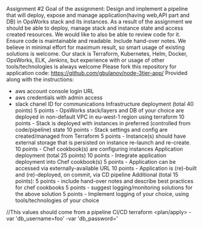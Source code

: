 Assignment #2
Goal of the assignment:
Design and implement a pipeline that will deploy, expose and manage application(having web,API part and DB) in OpsWorks stack and its instances.
As a result of the assignment we should be able to deploy, manage stack and instance state and access created resources. We would like to also be able to review code for it.
Ensure code is maintainable and readable. Include hand-over notes.
We believe in minimal effort for maximum result, so smart usage of existing solutions is welcome.
Our stack is Terraform, Kubernetes, Helm, Docker, OpsWorks, ELK, Jenkins, but experience with or usage of other tools/technologies is always welcome
Please fork this repository for application code: https://github.com/gbulanov/node-3tier-app/
Provided along with the instructions:
- aws account console login URL
- aws credentials with admin access
- slack chanel ID for communications
Infrastructure deployment (total 40 points)
5 points    - OpsWorks stack/layers and DB of your choice are deployed in non-default VPC in eu-west-1 region using terraform
10 points   - Stack is deployed with instances in preferred (controlled from code/pipeline) state
10 points   - Stack settings and config are created/managed from Terraform
5 points    - Instance(s) should have external storage that is persisted on instance re-launch and re-create.
10 points   - Chef cookbook(s) are configuring instances
Application deployment (total 25 points)
10 points   - Integrate application deployment into Chef cookbook(s)
5 points    - Application can be accessed via externally-available URL
10 points   - Application is (re)-built and (re)-deployed, on commit, via CD pipeline
Additional (total 15 points):
5 points    - include hand-over notes and describe best practices for chef cookbooks
5 points    - suggest logging/monitoring solutions for the above solution
5 points    - Implement logging of your choice, using tools/technologies of your choice



//This values should come from a pipeline CI/CD
terraform <plan/apply> -var 'db_username=foo' -var 'db_password=<CHANGEIT>'
